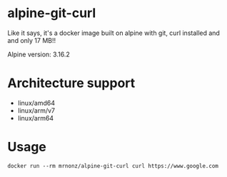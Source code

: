 # alpine-git-curl

Like it says, it's a docker image built on alpine with git, curl installed and and only 17 MB!!

Alpine version: 3.16.2

# Architecture support
- linux/amd64
- linux/arm/v7
- linux/arm64

# Usage

`docker run --rm mrnonz/alpine-git-curl curl https://www.google.com`
